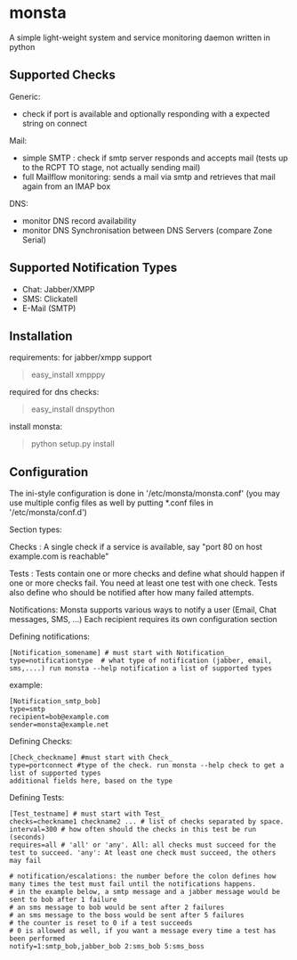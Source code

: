monsta
======

A simple light-weight system and service monitoring daemon written in python

Supported Checks
----------------

Generic: 

 * check if port is available and optionally responding with a expected string on connect

Mail:

 * simple SMTP : check if smtp server responds and accepts mail (tests up to the RCPT TO stage, not actually sending mail)
 * full Mailflow monitoring: sends a mail via smtp and retrieves that mail again from an IMAP box

DNS:

 * monitor DNS record availability
 * monitor DNS Synchronisation between DNS Servers (compare Zone Serial)


Supported Notification Types
----------------------------

 * Chat: Jabber/XMPP
 * SMS: Clickatell
 * E-Mail (SMTP)



Installation
------------

requirements:
for jabber/xmpp support
> easy_install xmpppy

required for dns checks:
> easy_install dnspython


install monsta:
> python setup.py install


Configuration
-------------

The ini-style configuration is done in '/etc/monsta/monsta.conf' (you may use multiple config files as well by putting *.conf files
in '/etc/monsta/conf.d')


Section types:

Checks : A single check if a service is available, say "port 80 on host example.com is reachable"

Tests : Tests contain one or more checks and define what should happen if one or more checks fail.
		You need at least one test with one check. Tests also define who should be notified after how many failed attempts.
		
Notifications: Monsta supports various ways to notify a user (Email, Chat messages, SMS, ...)
Each recipient requires its own configuration section


Defining notifications:

	[Notification_somename] # must start with Notification_
	type=notificationtype  # what type of notification (jabber, email, sms,....) run monsta --help notification a list of supported types 

example:

	[Notification_smtp_bob]
	type=smtp
	recipient=bob@example.com
	sender=monsta@example.net

Defining Checks:

	[Check_checkname] #must start with Check_
	type=portconnect #type of the check. run monsta --help check to get a list of supported types
	additional fields here, based on the type



Defining Tests:


	[Test_testname] # must start with Test_
	checks=checkname1 checkname2 ... # list of checks separated by space.
	interval=300 # how often should the checks in this test be run (seconds)
	requires=all # 'all' or 'any'. All: all checks must succeed for the test to succeed. 'any': At least one check must succeed, the others may fail
	
	# notification/escalations: the number before the colon defines how many times the test must fail until the notifications happens.
	# in the example below, a smtp message and a jabber message would be sent to bob after 1 failure
	# an sms message to bob would be sent after 2 failures
	# an sms message to the boss would be sent after 5 failures
	# the counter is reset to 0 if a test succeeds
	# 0 is allowed as well, if you want a message every time a test has been performed
	notify=1:smtp_bob,jabber_bob 2:sms_bob 5:sms_boss 

